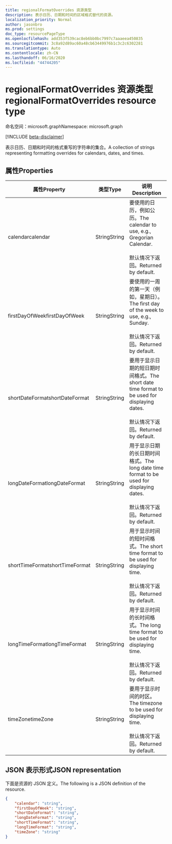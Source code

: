 ```yaml
---
title: regionalFormatOverrides 资源类型
description: 表示日历、日期和时间的区域格式替代的资源。
localization_priority: Normal
author: jasonbro
ms.prod: settings
doc_type: resourcePageType
ms.openlocfilehash: add353f539cac8eb6bb0bc7997c7aaaeea450835
ms.sourcegitcommit: 3c8a92d89ac60a48cb63449976b1c3c2c6302281
ms.translationtype: Auto
ms.contentlocale: zh-CN
ms.lasthandoff: 06/16/2020
ms.locfileid: "44744205"
---
```

# <a name="regionalformatoverrides-resource-type"></a><span data-ttu-id="6b59a-103">regionalFormatOverrides 资源类型</span><span class="sxs-lookup"><span data-stu-id="6b59a-103">regionalFormatOverrides resource type</span></span>

<span data-ttu-id="6b59a-104">命名空间：microsoft.graph</span><span class="sxs-lookup"><span data-stu-id="6b59a-104">Namespace: microsoft.graph</span></span>

[!INCLUDE [beta-disclaimer](../../includes/beta-disclaimer.md)]

<span data-ttu-id="6b59a-105">表示日历、日期和时间的格式重写的字符串的集合。</span><span class="sxs-lookup"><span data-stu-id="6b59a-105">A collection of strings representing formatting overrides for calendars, dates, and times.</span></span> 

## <a name="properties"></a><span data-ttu-id="6b59a-106">属性</span><span class="sxs-lookup"><span data-stu-id="6b59a-106">Properties</span></span>

|<span data-ttu-id="6b59a-107">属性</span><span class="sxs-lookup"><span data-stu-id="6b59a-107">Property</span></span>             |<span data-ttu-id="6b59a-108">类型</span><span class="sxs-lookup"><span data-stu-id="6b59a-108">Type</span></span>                 |<span data-ttu-id="6b59a-109">说明</span><span class="sxs-lookup"><span data-stu-id="6b59a-109">Description</span></span>                                                    |
|---------------------|---------------------|---------------------------------------------------------------|
|<span data-ttu-id="6b59a-110">calendar</span><span class="sxs-lookup"><span data-stu-id="6b59a-110">calendar</span></span>             |<span data-ttu-id="6b59a-111">String</span><span class="sxs-lookup"><span data-stu-id="6b59a-111">String</span></span>               |<span data-ttu-id="6b59a-112">要使用的日历，例如公历。</span><span class="sxs-lookup"><span data-stu-id="6b59a-112">The calendar to use, e.g., Gregorian Calendar.</span></span><br><br><span data-ttu-id="6b59a-113">默认情况下返回。</span><span class="sxs-lookup"><span data-stu-id="6b59a-113">Returned by default.</span></span>|                   
|<span data-ttu-id="6b59a-114">firstDayOfWeek</span><span class="sxs-lookup"><span data-stu-id="6b59a-114">firstDayOfWeek</span></span>       |<span data-ttu-id="6b59a-115">String</span><span class="sxs-lookup"><span data-stu-id="6b59a-115">String</span></span>               |<span data-ttu-id="6b59a-116">要使用的一周的第一天（例如，星期日）。</span><span class="sxs-lookup"><span data-stu-id="6b59a-116">The first day of the week to use, e.g., Sunday.</span></span><br><br><span data-ttu-id="6b59a-117">默认情况下返回。</span><span class="sxs-lookup"><span data-stu-id="6b59a-117">Returned by default.</span></span>|
|<span data-ttu-id="6b59a-118">shortDateFormat</span><span class="sxs-lookup"><span data-stu-id="6b59a-118">shortDateFormat</span></span>      |<span data-ttu-id="6b59a-119">String</span><span class="sxs-lookup"><span data-stu-id="6b59a-119">String</span></span>               |<span data-ttu-id="6b59a-120">要用于显示日期的短日期时间格式。</span><span class="sxs-lookup"><span data-stu-id="6b59a-120">The short date time format to be used for displaying dates.</span></span><br><br><span data-ttu-id="6b59a-121">默认情况下返回。</span><span class="sxs-lookup"><span data-stu-id="6b59a-121">Returned by default.</span></span>|
|<span data-ttu-id="6b59a-122">longDateFormat</span><span class="sxs-lookup"><span data-stu-id="6b59a-122">longDateFormat</span></span>       |<span data-ttu-id="6b59a-123">String</span><span class="sxs-lookup"><span data-stu-id="6b59a-123">String</span></span>               |<span data-ttu-id="6b59a-124">用于显示日期的长日期时间格式。</span><span class="sxs-lookup"><span data-stu-id="6b59a-124">The long date time format to be used for displaying dates.</span></span><br><br><span data-ttu-id="6b59a-125">默认情况下返回。</span><span class="sxs-lookup"><span data-stu-id="6b59a-125">Returned by default.</span></span>|
|<span data-ttu-id="6b59a-126">shortTimeFormat</span><span class="sxs-lookup"><span data-stu-id="6b59a-126">shortTimeFormat</span></span>      |<span data-ttu-id="6b59a-127">String</span><span class="sxs-lookup"><span data-stu-id="6b59a-127">String</span></span>               |<span data-ttu-id="6b59a-128">用于显示时间的短时间格式。</span><span class="sxs-lookup"><span data-stu-id="6b59a-128">The short time format to be used for displaying time.</span></span><br><br><span data-ttu-id="6b59a-129">默认情况下返回。</span><span class="sxs-lookup"><span data-stu-id="6b59a-129">Returned by default.</span></span>|
|<span data-ttu-id="6b59a-130">longTimeFormat</span><span class="sxs-lookup"><span data-stu-id="6b59a-130">longTimeFormat</span></span>       |<span data-ttu-id="6b59a-131">String</span><span class="sxs-lookup"><span data-stu-id="6b59a-131">String</span></span>               |<span data-ttu-id="6b59a-132">用于显示时间的长时间格式。</span><span class="sxs-lookup"><span data-stu-id="6b59a-132">The long time format to be used for displaying time.</span></span><br><br><span data-ttu-id="6b59a-133">默认情况下返回。</span><span class="sxs-lookup"><span data-stu-id="6b59a-133">Returned by default.</span></span>|
|<span data-ttu-id="6b59a-134">timeZone</span><span class="sxs-lookup"><span data-stu-id="6b59a-134">timeZone</span></span>             |<span data-ttu-id="6b59a-135">String</span><span class="sxs-lookup"><span data-stu-id="6b59a-135">String</span></span>               |<span data-ttu-id="6b59a-136">要用于显示时间的时区。</span><span class="sxs-lookup"><span data-stu-id="6b59a-136">The timezone to be used for displaying time.</span></span><br><br><span data-ttu-id="6b59a-137">默认情况下返回。</span><span class="sxs-lookup"><span data-stu-id="6b59a-137">Returned by default.</span></span>|

## <a name="json-representation"></a><span data-ttu-id="6b59a-138">JSON 表示形式</span><span class="sxs-lookup"><span data-stu-id="6b59a-138">JSON representation</span></span>

<span data-ttu-id="6b59a-139">下面是资源的 JSON 定义。</span><span class="sxs-lookup"><span data-stu-id="6b59a-139">The following is a JSON definition of the resource.</span></span>

<!--{
  "blockType": "resource",
  "optionalProperties": [],
  "baseType": "",
  "@odata.type": "microsoft.graph.regionalFormatOverrides"
}-->

```json
{
    "calendar": "string",
    "firstDayOfWeek": "string",
    "shortDateFormat": "string",
    "longDateFormat": "string",
    "shortTimeFormat": "string",
    "longTimeFormat": "string",
    "timeZone": "string"
}
```
<!-- {
  "type": "#page.annotation",
  "description": "regionalFormatOverride resource",
  "keywords": "",
  "section": "documentation",
  "tocPath": ""
}-->
